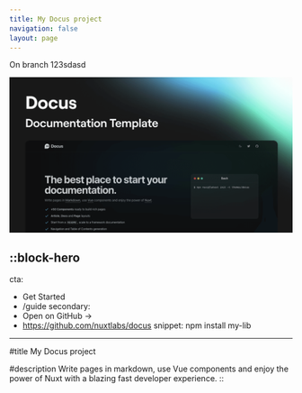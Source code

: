 ```yaml
---
title: My Docus project
navigation: false
layout: page
---
```


On branch 123sdasd

![docus.png](/articles/docus.png)

::block-hero
---
cta:
  - Get Started
  - /guide
secondary:
  - Open on GitHub →
  - https://github.com/nuxtlabs/docus
snippet: npm install my-lib
---

#title
My Docus project

#description
Write pages in markdown, use Vue components and enjoy the power of Nuxt with a blazing fast developer experience.
::
